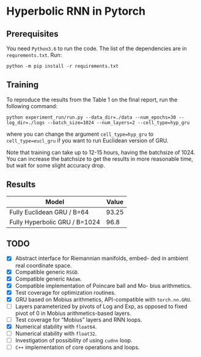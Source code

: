 Hyperbolic RNN in Pytorch
=========================

## Prerequisites
You need `Python3.6` to run the code. The list of the dependencies are in `requrements.txt`. Run:
```
python -m pip install -r requirements.txt
```

## Training

To reproduce the results from the Table 1 on the final report, run the following command:

```
python experiment_run/run.py --data_dir=./data --num_epochs=30 --log_dir=./logs --batch_size=1024 --num_layers=2 --cell_type=hyp_gru
```

where you can change the argument `cell_type=hyp_gru` to `cell_type=eucl_gru` if you want to run Euclidean version of GRU.

Note that training can take up to 12-15 hours, having the batchsize of 1024. You can increase the batchsize to get the results in more reasonable time, but wait for some slight accuracy drop.

## Results

|      Model      |            Value            |
| ---------------- | --------------------------- |
| Fully Euclidean GRU / B=64      | 93.25                 |
| Fully Hyperbolic GRU / B=1024  | 96.8                         |

## TODO

- [x] Abstract interface for Riemannian manifolds, embed-
ded in ambient real coordinate space.
- [x] Compatible generic `RSGD`.
- [x] Compatible generic `RAdam`.
- [x] Compatible implementation of Poincare ball and Mo-
bius arithmetics.
- [x] Test coverage for optimization routines.
- [x] GRU based on Mobius arithmetics, API-compatible
with `torch.nn.GRU`.
- [ ] Layers parameterized by pivots of Log and Exp, as
opposed to fixed pivot of 0 in Mobius arithmetics-based
layers.
- [ ] Test coverage for “Mobius” layers and RNN loops.
- [x] Numerical stability with `float64`.
- [ ] Numerical stability with `float32`.
- [ ] Investigation of possibility of using `cudnn` loop.
- [ ] `C++` implementation of core operations and loops.
